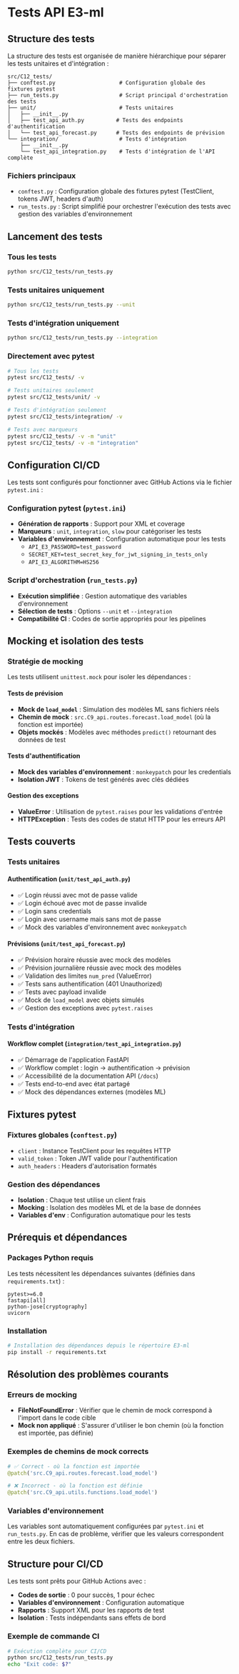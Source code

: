 # Tests API E3-ml

## Structure des tests

La structure des tests est organisée de manière hiérarchique pour séparer les tests unitaires et d'intégration :

```
src/C12_tests/
├── conftest.py                    # Configuration globale des fixtures pytest
├── run_tests.py                   # Script principal d'orchestration des tests
├── unit/                          # Tests unitaires
│   ├── __init__.py
│   ├── test_api_auth.py          # Tests des endpoints d'authentification
│   └── test_api_forecast.py      # Tests des endpoints de prévision
└── integration/                   # Tests d'intégration
    ├── __init__.py
    └── test_api_integration.py    # Tests d'intégration de l'API complète
```

### Fichiers principaux

- `conftest.py` : Configuration globale des fixtures pytest (TestClient, tokens JWT, headers d'auth)
- `run_tests.py` : Script simplifié pour orchestrer l'exécution des tests avec gestion des variables d'environnement

## Lancement des tests

### Tous les tests
```bash
python src/C12_tests/run_tests.py
```

### Tests unitaires uniquement
```bash
python src/C12_tests/run_tests.py --unit
```

### Tests d'intégration uniquement
```bash
python src/C12_tests/run_tests.py --integration
```

### Directement avec pytest
```bash
# Tous les tests
pytest src/C12_tests/ -v

# Tests unitaires seulement
pytest src/C12_tests/unit/ -v

# Tests d'intégration seulement
pytest src/C12_tests/integration/ -v

# Tests avec marqueurs
pytest src/C12_tests/ -v -m "unit"
pytest src/C12_tests/ -v -m "integration"
```

## Configuration CI/CD

Les tests sont configurés pour fonctionner avec GitHub Actions via le fichier `pytest.ini` :

### Configuration pytest (`pytest.ini`)
- **Génération de rapports** : Support pour XML et coverage
- **Marqueurs** : `unit`, `integration`, `slow` pour catégoriser les tests
- **Variables d'environnement** : Configuration automatique pour les tests
  - `API_E3_PASSWORD=test_password`
  - `SECRET_KEY=test_secret_key_for_jwt_signing_in_tests_only`
  - `API_E3_ALGORITHM=HS256`

### Script d'orchestration (`run_tests.py`)
- **Exécution simplifiée** : Gestion automatique des variables d'environnement
- **Sélection de tests** : Options `--unit` et `--integration`
- **Compatibilité CI** : Codes de sortie appropriés pour les pipelines

## Mocking et isolation des tests

### Stratégie de mocking
Les tests utilisent `unittest.mock` pour isoler les dépendances :

#### Tests de prévision
- **Mock de `load_model`** : Simulation des modèles ML sans fichiers réels
- **Chemin de mock** : `src.C9_api.routes.forecast.load_model` (où la fonction est importée)
- **Objets mockés** : Modèles avec méthodes `predict()` retournant des données de test

#### Tests d'authentification
- **Mock des variables d'environnement** : `monkeypatch` pour les credentials
- **Isolation JWT** : Tokens de test générés avec clés dédiées

#### Gestion des exceptions
- **ValueError** : Utilisation de `pytest.raises` pour les validations d'entrée
- **HTTPException** : Tests des codes de statut HTTP pour les erreurs API

## Tests couverts

### Tests unitaires

#### Authentification (`unit/test_api_auth.py`)
- ✅ Login réussi avec mot de passe valide
- ✅ Login échoué avec mot de passe invalide  
- ✅ Login sans credentials
- ✅ Login avec username mais sans mot de passe
- ✅ Mock des variables d'environnement avec `monkeypatch`

#### Prévisions (`unit/test_api_forecast.py`)
- ✅ Prévision horaire réussie avec mock des modèles
- ✅ Prévision journalière réussie avec mock des modèles
- ✅ Validation des limites `num_pred` (ValueError)
- ✅ Tests sans authentification (401 Unauthorized)
- ✅ Tests avec payload invalide
- ✅ Mock de `load_model` avec objets simulés
- ✅ Gestion des exceptions avec `pytest.raises`

### Tests d'intégration

#### Workflow complet (`integration/test_api_integration.py`)
- ✅ Démarrage de l'application FastAPI
- ✅ Workflow complet : login → authentification → prévision
- ✅ Accessibilité de la documentation API (`/docs`)
- ✅ Tests end-to-end avec état partagé
- ✅ Mock des dépendances externes (modèles ML)

## Fixtures pytest

### Fixtures globales (`conftest.py`)
- `client` : Instance TestClient pour les requêtes HTTP
- `valid_token` : Token JWT valide pour l'authentification
- `auth_headers` : Headers d'autorisation formatés

### Gestion des dépendances
- **Isolation** : Chaque test utilise un client frais
- **Mocking** : Isolation des modèles ML et de la base de données
- **Variables d'env** : Configuration automatique pour les tests

## Prérequis et dépendances

### Packages Python requis
Les tests nécessitent les dépendances suivantes (définies dans `requirements.txt`) :

```
pytest>=6.0
fastapi[all]
python-jose[cryptography]
uvicorn
```

### Installation
```bash
# Installation des dépendances depuis le répertoire E3-ml
pip install -r requirements.txt
```

## Résolution des problèmes courants

### Erreurs de mocking
- **FileNotFoundError** : Vérifier que le chemin de mock correspond à l'import dans le code cible
- **Mock non appliqué** : S'assurer d'utiliser le bon chemin (où la fonction est importée, pas définie)

### Exemples de chemins de mock corrects
```python
# ✅ Correct - où la fonction est importée
@patch('src.C9_api.routes.forecast.load_model')

# ❌ Incorrect - où la fonction est définie  
@patch('src.C9_api.utils.functions.load_model')
```

### Variables d'environnement
Les variables sont automatiquement configurées par `pytest.ini` et `run_tests.py`. 
En cas de problème, vérifier que les valeurs correspondent entre les deux fichiers.

## Structure pour CI/CD

Les tests sont prêts pour GitHub Actions avec :
- **Codes de sortie** : 0 pour succès, 1 pour échec
- **Variables d'environnement** : Configuration automatique
- **Rapports** : Support XML pour les rapports de test
- **Isolation** : Tests indépendants sans effets de bord

### Exemple de commande CI
```bash
# Exécution complète pour CI/CD
python src/C12_tests/run_tests.py
echo "Exit code: $?"
```
